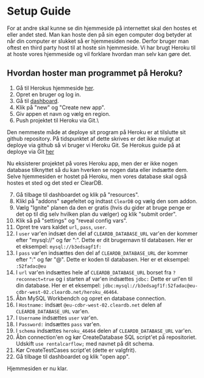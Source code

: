 # Setup Guide
For at andre skal kunne se din hjemmeside på internettet skal den hostes et eller andet sted. Man kan hoste den på sin egen computer dog betyder at når din computer er slukket så er hjemmesiden nede. Derfor bruger man oftest en third party host til at hoste sin hjemmeside. Vi har brugt Heroku til at hoste vores hjemmeside og vil forklare hvordan man selv kan gøre det.

## Hvordan hoster man programmet på Heroku?
1. Gå til Herokus hjemmeside [her](https://www.heroku.com).
2. Opret en bruger og log in.
3. Gå til [dashboard](https://dashboard.heroku.com/apps).
4. Klik på "new" og "Create new app".
5. Giv appen et navn og vælg en region.
6. Push projektet til Heroku via Git.\

Den nemmeste måde at deploye sit program på Heroku er at tilslutte sit github repository. På tidspunktet af dette skrives er det ikke muligt at deploye via github så vi bruger vi Heroku Git. Se Herokus guide på at deploye via Git [her](https://devcenter.heroku.com/articles/git)

Nu eksisterer projektet på vores Heroku app, men der er ikke nogen database tilknyttet så du kan hverken se nogen data eller indsætte dem. Selve hjemmesiden er hostet på Heroku, men vores database skal også hostes et sted og det sted er ClearDB.

7. Gå tilbage til dashboardet og klik på "resources".
8. Klikl på "addons" søgefeltet og indtast `ClearDB` og vælg den som addon.
9. Vælg "Ignite" planen da den er gratis (hvis du gider at bruge penge er det op til dig selv hvilken plan du vælger) og klik "submit order".
10. Klik så på "settings" og "reveal config vars".
11. Opret tre vars kaldet `url`, `pass`, `user`.
12. I `user` var'en indsæt den del af `CLEARDB_DATABASE_URL` var'en der kommer efter "mysql://" og før ":". Dette er dit brugernavn til databasen. Her er et eksempel: `mysql://b3edsagf1f:`
13. I `pass` var'en indsættes den del af `CLEARDB_DATABASE_URL` der kommer efter ":" og før "@". Dette er koden til databasen. Her er et eksempel: `:52fadac@eu`
14. I `url` var'en indsættes hele af `CLEARDB_DATABASE_URL` borset fra `?reconnect=true` og i starten af var'en indsættes `jdbc:` Dette er url'en til din database. Her er et eksempel: `jdbc:mysql://b3edsagf1f:52fadac@eu-cdbr-west-02.cleardb.net/heroku_46464`.
15. Åbn MySQL Workbendch og opret en database connection.
16. I `Hostname:` indsæt `@eu-cdbr-west-02.cleardb.net` delen af `CLEARDB_DATABASE_URL` var'en.
17. I `Username` indsættes `user` var'en.
18. I `Password:` indsættes `pass` var'en.
19. I `schema` indsættes `heroku_46464` delen af `CLEARDB_DATABASE_URL` var'en.
20. Åbn connection'en og kør CreateDatabase SQL script'et på repositoriet. Udskift `use rentalcarflow;` med navnet på dit schema.
21. Kør CreateTestCases script'et (dette er valgfrit).
22. Gå tilbage til dashboardet og klik "open app".

Hjemmesiden er nu klar.
